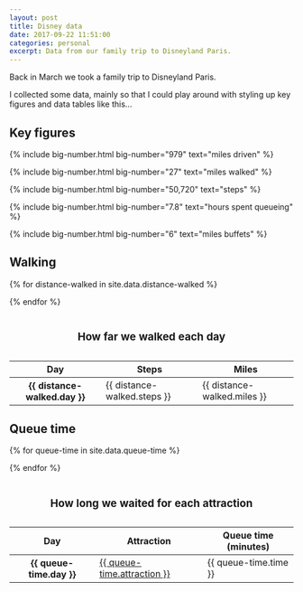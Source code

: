```yaml
---
layout: post  
title: Disney data
date: 2017-09-22 11:51:00  
categories: personal
excerpt: Data from our family trip to Disneyland Paris.
---
```


Back in March we took a family trip to Disneyland Paris.

I collected some data, mainly so that I could play around with styling up key figures and data tables like this...

## Key figures

{% include big-number.html
  big-number="979"
  text="miles driven"
%}

{% include big-number.html
  big-number="27"
  text="miles walked"
%}

{% include big-number.html
  big-number="50,720"
  text="steps"
%}

{% include big-number.html
  big-number="7.8"
  text="hours spent queueing"
%}

{% include big-number.html
  big-number="6"
  text="miles buffets"
%}

## Walking

<table>

<caption><h3>How far we walked each day</h3></caption>

<thead>

<tr>
<th scope="col">Day</th>
<th scope="col" class="cell--right">Steps</th>
<th scope="col" class="cell--right">Miles</th>
</tr>

</thead>

<tbody>

{% for distance-walked in site.data.distance-walked %}
<tr>
<th scope="row">{{ distance-walked.day }}</th>
<td class="cell--right">{{ distance-walked.steps }}</td>
<td class="cell--right">{{ distance-walked.miles }}</td>
</tr>
{% endfor %}

</tbody>

</table>

## Queue time

<table>

<caption><h3>How long we waited for each attraction</h3></caption>

<thead>

<tr>
<th scope="col">Day</th>
<th scope="col">Attraction</th>
<th scope="col" class="cell--right">Queue time (minutes)</th>
</tr>

</thead>

<tbody>


{% for queue-time in site.data.queue-time %}
<tr>
<th scope="row">{{ queue-time.day }}</th>
<td><a href="{{ queue-time.attraction-url }}">{{ queue-time.attraction }}</a></td>
<td class="cell--right">{{ queue-time.time }}</td>
</tr>
{% endfor %}


</tbody>

</table>
